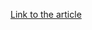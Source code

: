 [Link to the article](https://asec.ahnlab.com/wp-content/uploads/2023/08/ATIP_2023_Jun_Threat-Trend-Report-on-Ransomware-Statistics-and-Major-Issues.pdf)
